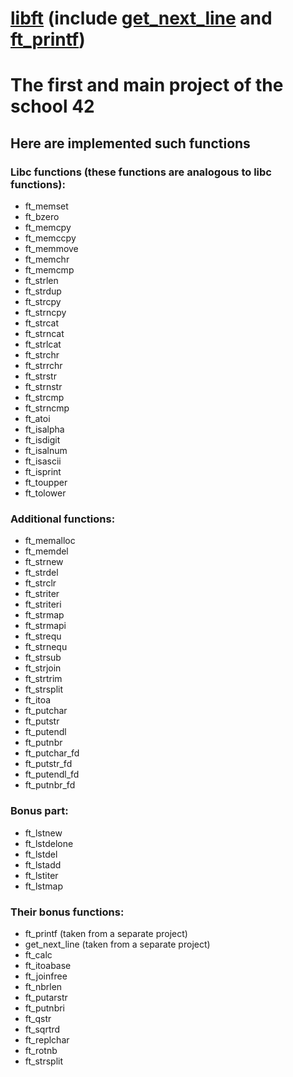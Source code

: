 # [libft](https://github.com/Dude-Rocker/resources/blob/master/pdf-s/libft.pdf) (include [get_next_line](https://github.com/Dude-Rocker/resources/blob/master/pdf-s/get_next_line.pdf) and [ft_printf](https://github.com/Dude-Rocker/ft_printf))
# The first and main project of the school 42

## Here are implemented such functions
### Libc functions (these functions are analogous to libc functions):

* ft_memset
* ft_bzero
* ft_memcpy
* ft_memccpy
* ft_memmove
* ft_memchr
* ft_memcmp
* ft_strlen
* ft_strdup
* ft_strcpy
* ft_strncpy
* ft_strcat
* ft_strncat
* ft_strlcat
* ft_strchr
* ft_strrchr
* ft_strstr
* ft_strnstr
* ft_strcmp
* ft_strncmp
* ft_atoi
* ft_isalpha
* ft_isdigit
* ft_isalnum
* ft_isascii
* ft_isprint
* ft_toupper
* ft_tolower

### Additional functions:

* ft_memalloc
* ft_memdel
* ft_strnew
* ft_strdel
* ft_strclr
* ft_striter
* ft_striteri
* ft_strmap
* ft_strmapi
* ft_strequ
* ft_strnequ
* ft_strsub
* ft_strjoin
* ft_strtrim
* ft_strsplit
* ft_itoa
* ft_putchar
* ft_putstr
* ft_putendl
* ft_putnbr
* ft_putchar_fd
* ft_putstr_fd
* ft_putendl_fd
* ft_putnbr_fd

### Bonus part:

* ft_lstnew
* ft_lstdelone
* ft_lstdel
* ft_lstadd
* ft_lstiter
* ft_lstmap

### Their bonus functions:

* ft_printf (taken from a separate project)
* get_next_line (taken from a separate project)
* ft_calc
* ft_itoabase
* ft_joinfree
* ft_nbrlen
* ft_putarstr
* ft_putnbri
* ft_qstr
* ft_sqrtrd
* ft_replchar
* ft_rotnb
* ft_strsplit
